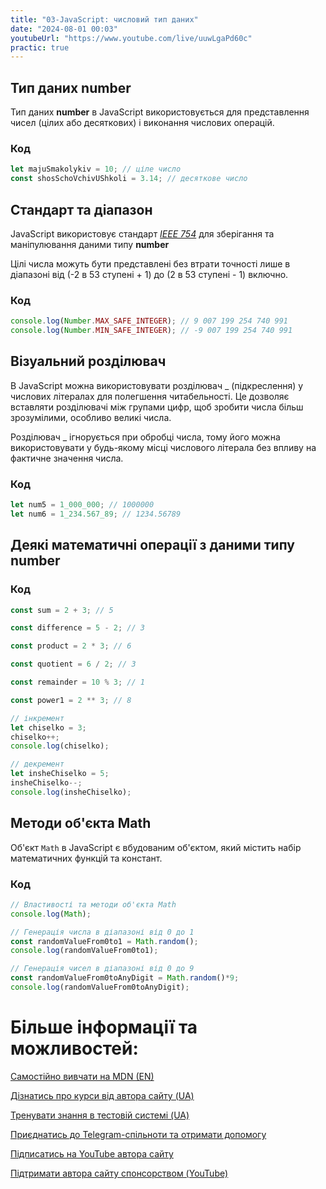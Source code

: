 ```yaml
---
title: "03-JavaScript: числовий тип даних"
date: "2024-08-01 00:03"
youtubeUrl: "https://www.youtube.com/live/uuwLgaPd60c"
practic: true
---
```


## Тип даних number

Тип даних **number** в JavaScript використовується для представлення чисел (цілих або десяткових) і виконання числових операцій.

### Код

```javascript
let majuSmakolykiv = 10; // ціле число
const shosSchoVchivUShkoli = 3.14; // десяткове число
```

## Стандарт та діапазон

JavaScript використовує стандарт [_IEEE 754_](https://uk.wikipedia.org/wiki/IEEE_754?authuser=0&hl=uk) для зберігання та маніпулювання даними типу **number**

Цілі числа можуть бути представлені без втрати точності лише в діапазоні від (-2 в 53 ступені + 1) до (2 в 53 ступені - 1) включно.

### Код

```javascript
console.log(Number.MAX_SAFE_INTEGER); // 9 007 199 254 740 991
console.log(Number.MIN_SAFE_INTEGER); // -9 007 199 254 740 991
```

## Візуальний розділювач

В JavaScript можна використовувати розділювач \_ (підкреслення) у числових літералах для полегшення читабельності. Це дозволяє вставляти розділювачі між групами цифр, щоб зробити числа більш зрозумілими, особливо великі числа.

Розділювач \_ ігнорується при обробці числа, тому його можна використовувати у будь-якому місці числового літерала без впливу на фактичне значення числа.

### Код

```javascript
let num5 = 1_000_000; // 1000000
let num6 = 1_234.567_89; // 1234.56789
```

## Деякі математичні операції з даними типу **number**

### Код

```javascript
const sum = 2 + 3; // 5

const difference = 5 - 2; // 3

const product = 2 * 3; // 6

const quotient = 6 / 2; // 3

const remainder = 10 % 3; // 1

const power1 = 2 ** 3; // 8

// інкремент
let chiselko = 3;
chiselko++;
console.log(chiselko);

// декремент
let insheChiselko = 5;
insheChiselko--;
console.log(insheChiselko);
```

## Методи об'єкта Math

Об'єкт `Math` в JavaScript є вбудованим об'єктом, який містить набір математичних функцій та констант.

### Код

```javascript
// Властивості та методи об'єкта Math
console.log(Math);

// Генерація числа в діапазоні від 0 до 1
const randomValueFrom0to1 = Math.random();
console.log(randomValueFrom0to1);

// Генерація чисел в діапазоні від 0 до 9
const randomValueFrom0toAnyDigit = Math.random()*9;
console.log(randomValueFrom0toAnyDigit);
```

# Більше інформації та можливостей:

[Самостійно вивчати на MDN (EN)](https://developer.mozilla.org/en-US/curriculum/)

[Дізнатись про курси від автора сайту (UA)](https://learningtogetherua.github.io/courses/)

[Тренувати знання в тестовій системі (UA)](https://testeducatorua.github.io/itest/)

[Приєднатись до Telegram-спільноти та отримати допомогу](https://t.me/profrontendua)

[Підписатись на YouTube автора сайту](https://www.youtube.com/@itmentor)

[Підтримати автора сайту спонсорством (YouTube)](https://www.youtube.com/channel/UCo8KNXmB8Yb_07FzwCL6HgQ/join)
